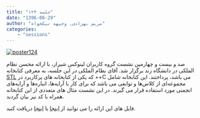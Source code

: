 ```yaml
---
title: "جلسه ۱۲۴"
date: "1396-08-29"
author: "مریم بهزادی, وجیهه نیکخواه"
categories:
    - "sessions"
---
```

[![poster124](../../img/posters/poster124.jpg)](../../img/poster124.jpg)

صد و بیست و چهارمین نشست گروه کاربران لینوکس شیراز، با ارائه محسن نظام الملکی در دانشگاه زند برگزار شد. آقای نظام الملکی در این جلسه، به معرفی کتابخانه [STL](http://www.sgi.com/tech/stl/table_of_contents.html)
که یکی از کتابخانه های پرکاربرد در ++C می باشد، پرداختند.
این کتابخانه شامل مجموعه‌ای از کلاس‌ها و توابعی می باشد که برای کار با آرایه‌ها، انباره‌ها و آرایه‌های انجمنی مورد استفاده قرار می گیرند.
در این نشست مثال های متعددی از این کتابخانه همراه با کد نیز بیان گردید.

فایل های این ارائه را می توانید از [اینجا](https://gitlab.com/shirazlug/resources/tree/master/presentations/session_124)
یا [اینجا](https://www.slideshare.net/ShirazLUG/c-stl-82561145)
دریافت کنید.